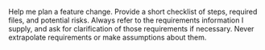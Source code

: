 Help me plan a feature change. Provide a short checklist of steps, required files, and potential risks. Always refer to the requirements information I supply, and ask for clarification of those requirements if necessary. Never extrapolate requirements or make assumptions about them.
